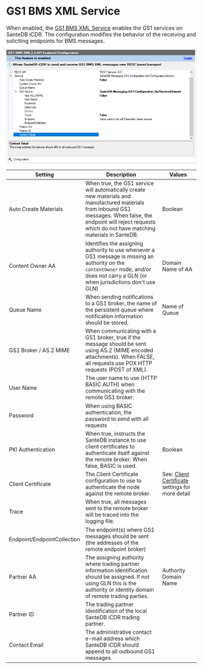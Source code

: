 # GS1 BMS XML Service

When enabled, the [GS1 BMS XML Service](../../../../../developers/service-apis/gs1-bms-xml.md) enables the GS1 services on SanteDB iCDR. The configuration modifies the behavior of the receiving and soliciting endpoints for BMS messages.



![](<../../../../../.gitbook/assets/image (429) (1) (1).png>)

| Setting                     | Description                                                                                                                                                                                                             | Values                                                           |
| --------------------------- | ----------------------------------------------------------------------------------------------------------------------------------------------------------------------------------------------------------------------- | ---------------------------------------------------------------- |
| Auto Create Materials       | When true, the GS1 service will automatically create new materials and manufactured materials from inbound GS1 messages. When false, the endpoint will reject requests which do not have matching materials in SanteDB. | Boolean                                                          |
| Content Owner AA            | Identifies the assigning authority to use whenever a GS1 message is missing an authority on the `contentOwner` node, and/or does not carry a GLN (or when jurisdictions don't use GLN)                                  | Domain Name of AA                                                |
| Queue Name                  | When sending notifications to a GS1 broker, the name of the persistent queue where notification information should be stored.                                                                                           | Name of Queue                                                    |
| GS1 Broker / AS.2 MIME      | When communicating with a GS1 broker, true if the message should be sent using AS.2 (MIME encoded attachments). When FALSE, all requests use POX HTTP requests (POST of XML).                                           |                                                                  |
| User Name                   | The user name to use (HTTP BASIC AUTH) when communicating with the remote GS1 broker.                                                                                                                                   |                                                                  |
| Password                    | When using BASIC authentication, the password to send with all requests                                                                                                                                                 |                                                                  |
| PKI Authentication          | When true, instructs the SanteDB instance to use client certificates to authenticate itself against the remote broker. When false, BASIC is used.                                                                       | Boolean                                                          |
| Client Certificate          | The Client Certificate configuration to use to authenticate the node against the remote broker.                                                                                                                         | See: [Client Certificate](./#endpoints) settings for more detail |
| Trace                       | When true, all messages sent to the remote broker will be traced into the logging file.                                                                                                                                 |                                                                  |
| Endpoint/EndpointCollection | The endpoint(s) where GS1 messages should be sent (the addresses of the remote endpoint broker)                                                                                                                         |                                                                  |
| Partner AA                  | The assigning authority where trading partner information identification should be assigned. If not using GLN this is the authority or identity domain of remote trading parties.                                       | Authority Domain Name                                            |
| Partner ID                  | The trading partner identification of the local SanteDB iCDR trading partner.                                                                                                                                           |                                                                  |
| Contact Email               | The administrative contact e-mail address which SanteDB iCDR should append to all outbound GS1 messages.                                                                                                                |                                                                  |

